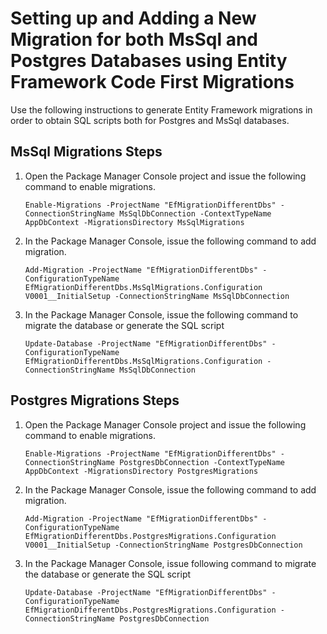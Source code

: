# Setting up and Adding a New Migration for both MsSql and Postgres Databases using Entity Framework Code First Migrations

Use the following instructions to generate Entity Framework migrations in order to obtain SQL scripts both for Postgres and MsSql databases. 

## MsSql Migrations Steps

1. Open the Package Manager Console project and issue the following command to enable migrations.

	```
	Enable-Migrations -ProjectName "EfMigrationDifferentDbs" -ConnectionStringName MsSqlDbConnection -ContextTypeName AppDbContext -MigrationsDirectory MsSqlMigrations
	```

2. In the Package Manager Console, issue the following command to add migration.

	```
	Add-Migration -ProjectName "EfMigrationDifferentDbs" -ConfigurationTypeName EfMigrationDifferentDbs.MsSqlMigrations.Configuration V0001__InitialSetup -ConnectionStringName MsSqlDbConnection
	```

3. In the Package Manager Console, issue the following command to migrate the database or generate the SQL script

	```
	Update-Database -ProjectName "EfMigrationDifferentDbs" -ConfigurationTypeName EfMigrationDifferentDbs.MsSqlMigrations.Configuration -ConnectionStringName MsSqlDbConnection
	```

## Postgres Migrations Steps

1. Open the Package Manager Console project and issue the following command to enable migrations.

	```
	Enable-Migrations -ProjectName "EfMigrationDifferentDbs" -ConnectionStringName PostgresDbConnection -ContextTypeName AppDbContext -MigrationsDirectory PostgresMigrations
	```

2. In the Package Manager Console, issue the following command to add migration.

	```
	Add-Migration -ProjectName "EfMigrationDifferentDbs" -ConfigurationTypeName EfMigrationDifferentDbs.PostgresMigrations.Configuration V0001__InitialSetup -ConnectionStringName PostgresDbConnection
	```

3. In the Package Manager Console, issue following command to migrate the database or generate the SQL script

	```
	Update-Database -ProjectName "EfMigrationDifferentDbs" -ConfigurationTypeName EfMigrationDifferentDbs.PostgresMigrations.Configuration -ConnectionStringName PostgresDbConnection
	```